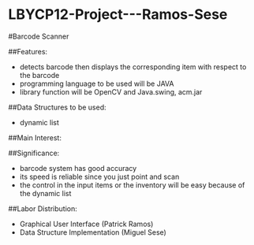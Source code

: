 # LBYCP12-Project---Ramos-Sese

#Barcode Scanner

##Features:
- detects barcode then displays the corresponding item with respect to the barcode
- programming language to be used will be JAVA
- library function will be OpenCV and Java.swing, acm.jar


##Data Structures to be used:
- dynamic list


##Main Interest:


##Significance:
- barcode system has good accuracy
- its speed is reliable since you just point and scan
- the control in the input items or the inventory will be easy because of the dynamic list

##Labor Distribution:
- Graphical User Interface (Patrick Ramos)
- Data Structure Implementation (Miguel Sese)

